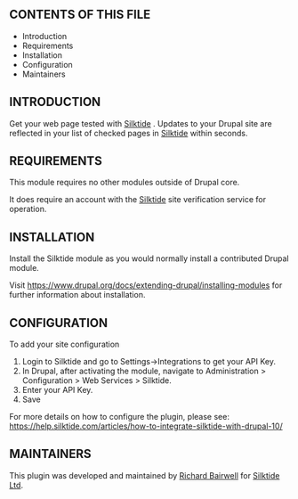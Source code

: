CONTENTS OF THIS FILE
---------------------

* Introduction
* Requirements
* Installation
* Configuration
* Maintainers


INTRODUCTION
------------

Get your web page tested with [Silktide](https://www.siktide.com/) .
Updates to your Drupal site are reflected in your list of checked pages in
[Silktide](https://www.siktide.com/) within seconds.


REQUIREMENTS
------------

This module requires no other modules outside of Drupal core.

It does require an account with the [Silktide](https://www.siktide.com/)
site verification service for operation.


INSTALLATION
------------

Install the Silktide module as you would normally install a contributed
Drupal module.

Visit https://www.drupal.org/docs/extending-drupal/installing-modules for further information about installation.


CONFIGURATION
-------------

To add your site configuration
1. Login to Silktide and go to Settings->Integrations to get your API Key.
2. In Drupal, after activating the module, navigate to
   Administration > Configuration > Web Services > Silktide.
3. Enter your API Key.
4. Save

For more details on how to configure the plugin, please see:
https://help.silktide.com/articles/how-to-integrate-silktide-with-drupal-10/

MAINTAINERS
-----------
This plugin was developed and maintained by
[Richard Bairwell](https://www.drupal.org/u/rbairwell)
for [Silktide Ltd](https://www.drupal.org/u/silktide).
